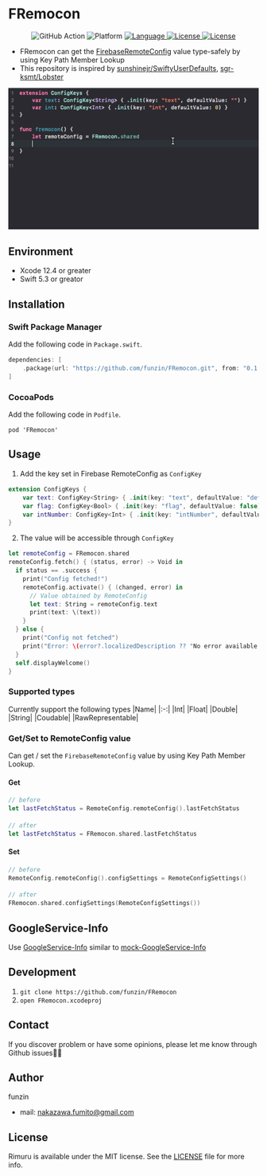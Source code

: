 # FRemocon
<p align="center">
  <img src="https://github.com/funzin/FRemocon/workflows/Test/badge.svg" alt="GitHub Action"/>
  <img src="https://img.shields.io/badge/platforms-ios%20%7C%20mac%20%7C%20tvos-blue.svg?style=flat" alt="Platform" />
  <a href="https://developer.apple.com/swift">
    <img src="http://img.shields.io/badge/Swift-5.3-brightgreen.svg?style=flat" alt="Language">
  </a>
  <a href="./LICENSE">
    <img src="https://img.shields.io/github/license/funzin/FRemocon" alt="License" />
  </a>
  <a href="https://twitter.com/_funzin">
    <img src="https://img.shields.io/badge/twitter-@_funzin-blue.svg" alt="License" />
  </a>
</p>

- FRemocon can get the [FirebaseRemoteConfig](https://firebase.google.com/docs/remote-config) value type-safely by using Key Path Member Lookup
- This repository is inspired by [sunshinejr/SwiftyUserDefaults](https://github.com/sunshinejr/SwiftyUserDefaults), [sgr-ksmt/Lobster](https://github.com/sgr-ksmt/Lobster)

![DEMO](Resources/GIF/demo.gif)

## Environment
- Xcode 12.4 or greater
- Swift 5.3 or greator

## Installation
### Swift Package Manager
Add the following code in `Package.swift`.
```Package.swift
dependencies: [
    .package(url: "https://github.com/funzin/FRemocon.git", from: "0.1.0"),
]
```
### CocoaPods
Add the following code in `Podfile`.
```Podfile
pod 'FRemocon'
```

## Usage
1. Add the key set in Firebase RemoteConfig as `ConfigKey`
```swift
extension ConfigKeys {
    var text: ConfigKey<String> { .init(key: "text", defaultValue: "defaultValue") }
    var flag: ConfigKey<Bool> { .init(key: "flag", defaultValue: false) }
    var intNumber: ConfigKey<Int> { .init(key: "intNumber", defaultValue: 1) }
}
```

2. The value will be accessible through `ConfigKey`
```swift
let remoteConfig = FRemocon.shared
remoteConfig.fetch() { (status, error) -> Void in
  if status == .success {
    print("Config fetched!")
    remoteConfig.activate() { (changed, error) in
      // Value obtained by RemoteConfig
      let text: String = remoteConfig.text
      print(text: \(text))
    }
  } else {
    print("Config not fetched")
    print("Error: \(error?.localizedDescription ?? "No error available.")")
  }
  self.displayWelcome()
}
```

### Supported types
Currently support the following types
|Name|
|:-:|
|Int|
|Float|
|Double|
|String|
|Coudable|
|RawRepresentable|

### Get/Set to RemoteConfig value
Can get / set the `FirebaseRemoteConfig` value by using Key Path Member Lookup.
#### Get
```swift
// before
let lastFetchStatus = RemoteConfig.remoteConfig().lastFetchStatus

// after
let lastFetchStatus = FRemocon.shared.lastFetchStatus
```

#### Set
```swift
// before
RemoteConfig.remoteConfig().configSettings = RemoteConfigSettings()

// after
FRemocon.shared.configSettings(RemoteConfigSettings())
```

## GoogleService-Info
Use [GoogleService-Info](./Resources/GoogleService-Info.plist) similar to [mock-GoogleService-Info](https://github.com/firebase/quickstart-ios/blob/master/mock-GoogleService-Info.plist)

## Development
1. `git clone https://github.com/funzin/FRemocon`
2. `open FRemocon.xcodeproj`

## Contact
If you discover problem or have some opinions, please let me know through Github issues💁‍♂️

## Author
funzin
- mail: nakazawa.fumito@gmail.com

## License
Rimuru is available under the MIT license. See the [LICENSE](./LICENSE) file for more info.
